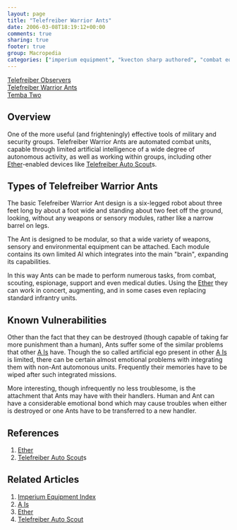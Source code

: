 ```yaml
---
layout: page
title: "Telefreiber Warrior Ants"
date: 2006-03-08T18:19:12+00:00
comments: true
sharing: true
footer: true
group: Macropedia
categories: ["imperium equipment", "kvecton sharp authored", "combat equipment"]
---
```


<div class='row'>
	<div class='col-md-4'><a href='/macropedia/telefreiber-observers'>Telefreiber Observers</a></div>
	<div class='col-md-4'><a href='/macropedia/telefreiber-warrior-ants'>Telefreiber Warrior Ants</a></div>
	<div class='col-md-4'><a href='/macropedia/temba-two'>Temba Two</a></div>
</div>


## Overview

One of the more useful (and frighteningly) effective tools of military and security groups.  Telefreiber Warrior Ants are automated combat units, capable through limited artificial intelligence of a wide degree of autonomous activity, as well as working within groups, including other [Ether](/macropedia/ether)-enabled devices like [Telefreiber Auto Scout](/macropedia/telefreiber-auto-scout)s.

## Types of Telefreiber Warrior Ants

The basic Telefreiber Warrior Ant design is a six-legged robot about three feet long by about a foot wide and standing about two feet off the ground, looking, without any weapons or sensory modules, rather like a narrow barrel on legs.

The Ant is designed to be modular, so that a wide variety of weapons, sensory and environmental equipment can be attached.  Each module contains its own limited AI which integrates into the main "brain", expanding its capabilities.

In this way Ants can be made to perform numerous tasks, from combat, scouting, espionage, support and even medical duties.  Using the [Ether](/macropedia/ether) they can work in concert, augmenting, and in some cases even replacing standard infrantry units.  

## Known Vulnerabilities

Other than the fact that they can be destroyed (though capable of taking far more punishment than a human), Ants suffer some of the similar problems that other [A Is](/macropedia/a-is) have.  Though the so called artificial ego present in other [A Is](/macropedia/a-is) is limited, there can be certain almost emotional problems with integrating them with non-Ant automonous units.  Frequently their memories have to be wiped after such integrated missions.

More interesting, though infrequently no less troublesome, is the attachment that Ants may have with their handlers.  Human and Ant can have a considerable emotional bond which may cause troubles when either is destroyed or one Ants have to be transferred to a new handler.

## References
1. [Ether](/macropedia/ether)
1. [Telefreiber Auto Scout](/macropedia/telefreiber-auto-scout)s

## Related Articles

1. [Imperium Equipment Index](/macropedia/imperium-equipment-index)
2. [A Is](/macropedia/a-is)
3. [Ether](/macropedia/ether)
4. [Telefreiber Auto Scout](/macropedia/telefreiber-auto-scout)



  
